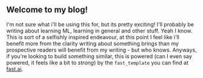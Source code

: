 ## Welcome to my blog! 
I'm not sure what i'll be using this for, but its pretty exciting! I'll probably be writing about learning ML, learning in general and other stuff. Yeah I know.
This is sort of a selfishly inspired endeavour, at this point I feel like i'll benefit more from the clarity writing about something brings than my prospective readers will benefit from my writing - but who knows. Anyways, if you're looking to build something similar, this is powered (can I even say powered, it feels like a bit to *strong*) by the `fast_template` you can find at [fast.ai](fast.ai).



